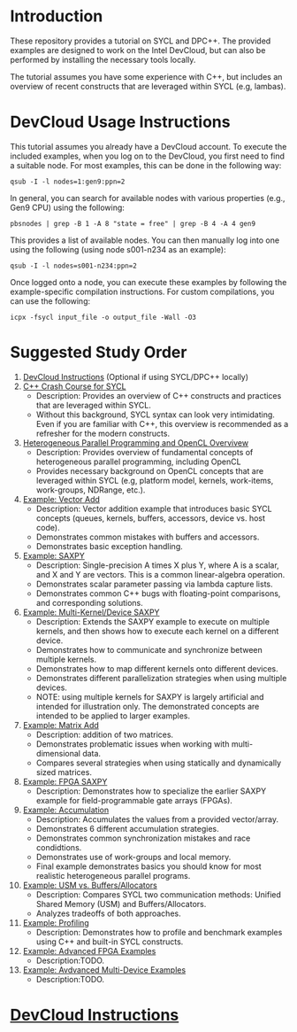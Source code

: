 # Introduction

These repository provides a tutorial on SYCL and DPC++. The provided examples are designed to work on the Intel DevCloud, but can also be performed by installing the necessary tools locally.

The tutorial assumes you have some experience with C++, but includes an overview of recent constructs that are leveraged within SYCL (e.g, lambas).

<!---The [exercises](exercises/) folder includes simple circuits that explain the basics of timing optimization by providing the reader with unoptimized code that they can analyze to identify timing bottlenecks, and then optimize using the presented techniques. Each exercise includes a solution for reference. The [examples](examples/) folder demonstrates timing optimization examples without corresponding exercises.--->

# DevCloud Usage Instructions

This tutorial assumes you already have a DevCloud account. To execute the included examples, when you log on to the DevCloud, you first need to find a suitable node. For most examples, this can be done in the following way:

`qsub -I -l nodes=1:gen9:ppn=2`

In general, you can search for available nodes with various properties (e.g., Gen9 CPU) using the following:

`pbsnodes | grep -B 1 -A 8 "state = free" | grep -B 4 -A 4 gen9`

This provides a list of available nodes. You can then manually log into one using the following (using node s001-n234 as an example):

`qsub -I -l nodes=s001-n234:ppn=2`

Once logged onto a node, you can execute these examples by following the example-specific compilation instructions. For custom compilations, you can use the following:

`icpx -fsycl input_file -o output_file -Wall -O3`

# Suggested Study Order

1. [DevCloud Instructions](https://github.com/ARC-Lab-UF/intel-training-modules#devcloud-instructions) (Optional if using SYCL/DPC++ locally)
1. [C++ Crash Course for SYCL](cpp_crash_course.pptx)
    - Description: Provides an overview of C++ constructs and practices that are leveraged within SYCL.
    - Without this background, SYCL syntax can look very intimidating. Even if you are familiar with C++, this overview is recommended as a refresher for the modern constructs.
1. [Heterogeneous Parallel Programming and OpenCL Overvivew](opencl_overview.pptx)
    - Description: Provides overview of fundamental concepts of heterogeneous parallel programming, including OpenCL
    - Provides necessary background on OpenCL concepts that are leveraged within SYCL (e.g, platform model, kernels, work-items, work-groups, NDRange, etc.).
1. [Example: Vector Add](examples/vector_add)
    - Description: Vector addition example that introduces basic SYCL concepts (queues, kernels, buffers, accessors, device vs. host code). 
    - Demonstrates common mistakes with buffers and accessors.
    - Demonstrates basic exception handling.
1. [Example: SAXPY](examples/saxpy)
    - Description: Single-precision A times X plus Y, where A is a scalar, and X and Y are vectors. This is a common linear-algebra operation.
    - Demonstrates scalar parameter passing via lambda capture lists.
    - Demonstrates common C++ bugs with floating-point comparisons, and corresponding solutions.
1. [Example: Multi-Kernel/Device SAXPY](examples/multiple_kernels)
    - Description: Extends the SAXPY example to execute on multiple kernels, and then shows how to execute each kernel on a different device.
    - Demonstrates how to communicate and synchronize between multiple kernels.
    - Demonstrates how to map different kernels onto different devices.
    - Demonstrates different parallelization strategies when using multiple devices.
    - NOTE: using multiple kernels for SAXPY is largely artificial and intended for illustration only. The demonstrated concepts are intended to be applied to larger examples.
1. [Example: Matrix Add](examples/matrix_add)
    - Description: addition of two matrices. 
    - Demonstrates problematic issues when working with multi-dimensional data.
    - Compares several strategies when using statically and dynamically sized matrices.    
1. [Example: FPGA SAXPY]()
    - Description: Demonstrates how to specialize the earlier SAXPY example for field-programmable gate arrays (FPGAs).
1. [Example: Accumulation](examples/accum)
    - Description: Accumulates the values from a provided vector/array.
    - Demonstrates 6 different accumulation strategies.
    - Demonstrates common synchronization mistakes and race condidtions.
    - Demonstrates use of work-groups and local memory.
    - Final example demonstrates basics you should know for most realistic heterogeneous parallel programs.
1. [Example: USM vs. Buffers/Allocators](examples/accum)
    - Description: Compares SYCL two communication methods: Unified Shared Memory (USM) and Buffers/Allocators.
    - Analyzes tradeoffs of both approaches.
1. [Example: Profiling]()
    - Description: Demonstrates how to profile and benchmark examples using C++ and built-in SYCL constructs.
1. [Example: Advanced FPGA Examples]()
    - Description:TODO.
1. [Example: Avdvanced Multi-Device Examples]()
    - Description:TODO.   

# [DevCloud Instructions](https://github.com/ARC-Lab-UF/intel-training-modules#devcloud-instructions)

